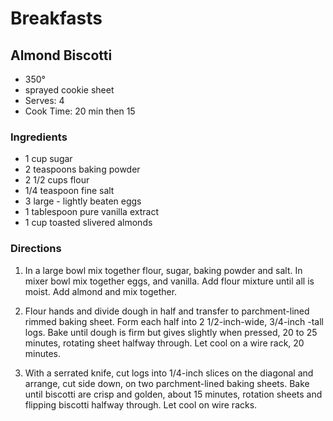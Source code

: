 # Breakfasts

## Almond Biscotti

* 350°
* sprayed cookie sheet
* Serves: 4
* Cook Time: 20 min then 15

### Ingredients

* 1 cup  sugar
* 2 teaspoons baking powder
* 2 1/2 cups  flour
* 1/4 teaspoon fine salt
* 3 large -  lightly beaten eggs
* 1 tablespoon pure vanilla extract
* 1 cup toasted slivered almonds

### Directions

1.  In a large bowl mix together flour, sugar, baking powder and salt.  In mixer bowl mix together eggs, and vanilla.  Add flour mixture until all is moist.  Add almond and mix together.

2.  Flour hands and divide dough in half and transfer to parchment-lined rimmed baking sheet.  Form each half into 2 1/2-inch-wide, 3/4-inch -tall logs.  Bake until dough is firm but gives slightly when pressed, 20 to 25 minutes, rotating sheet halfway through.  Let cool on a wire rack, 20 minutes.

3.  With a serrated knife, cut logs into 1/4-inch slices on the diagonal and arrange, cut side down, on two parchment-lined baking sheets.  Bake until biscotti are crisp and golden, about 15 minutes, rotation sheets and flipping biscotti halfway through.  Let cool on wire racks.
